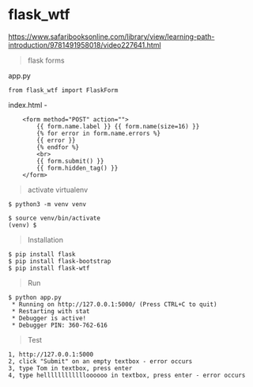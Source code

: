 # flask_wtf

https://www.safaribooksonline.com/library/view/learning-path-introduction/9781491958018/video227641.html

> flask forms

app.py

```
from flask_wtf import FlaskForm
```

index.html - <form method="POST" action="{{ url_for('add_comment') }}">

```
    <form method="POST" action="">
        {{ form.name.label }} {{ form.name(size=16) }}
        {% for error in form.name.errors %}
        {{ error }}
        {% endfor %}
        <br>
        {{ form.submit() }}
        {{ form.hidden_tag() }}
    </form>
```

> activate virtualenv

```
$ python3 -m venv venv

$ source venv/bin/activate
(venv) $ 
```

> Installation

```
$ pip install flask
$ pip install flask-bootstrap
$ pip install flask-wtf
```

> Run

```
$ python app.py 
 * Running on http://127.0.0.1:5000/ (Press CTRL+C to quit)
 * Restarting with stat
 * Debugger is active!
 * Debugger PIN: 360-762-616
```

> Test

```
1, http://127.0.0.1:5000
2, click "Submit" on an empty textbox - error occurs
3, type Tom in textbox, press enter
4, type helllllllllllloooooo in textbox, press enter - error occurs
```
